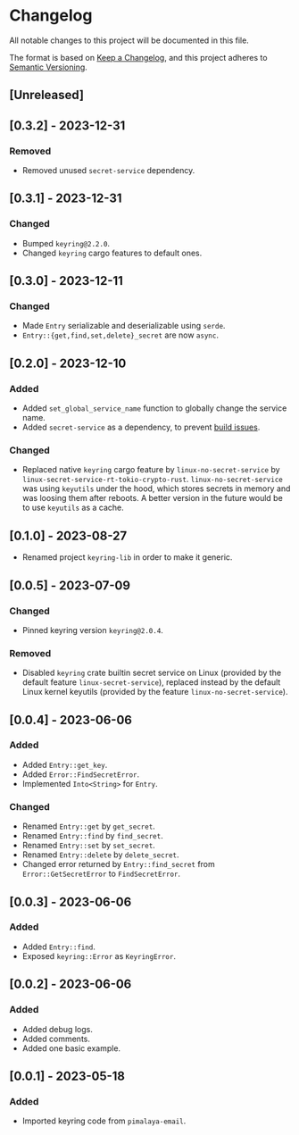 # Changelog

All notable changes to this project will be documented in this file.

The format is based on [Keep a Changelog](https://keepachangelog.com/en/1.0.0/),
and this project adheres to [Semantic Versioning](https://semver.org/spec/v2.0.0.html).

## [Unreleased]

## [0.3.2] - 2023-12-31

### Removed

- Removed unused `secret-service` dependency.

## [0.3.1] - 2023-12-31

### Changed

- Bumped `keyring@2.2.0`.
- Changed `keyring` cargo features to default ones.

## [0.3.0] - 2023-12-11

### Changed

- Made `Entry` serializable and deserializable using `serde`.
- `Entry::{get,find,set,delete}_secret` are now `async`.

## [0.2.0] - 2023-12-10

### Added

- Added `set_global_service_name` function to globally change the service name.
- Added `secret-service` as a dependency, to prevent [build issues](https://github.com/hwchen/keyring-rs/issues/148).

### Changed

- Replaced native `keyring` cargo feature by `linux-no-secret-service` by `linux-secret-service-rt-tokio-crypto-rust`. `linux-no-secret-service` was using `keyutils` under the hood, which stores secrets in memory and was loosing them after reboots. A better version in the future would be to use `keyutils` as a cache.

## [0.1.0] - 2023-08-27

- Renamed project `keyring-lib` in order to make it generic.

## [0.0.5] - 2023-07-09

### Changed

- Pinned keyring version `keyring@2.0.4`.

### Removed

- Disabled `keyring` crate builtin secret service on Linux (provided by the default feature `linux-secret-service`), replaced instead by the default Linux kernel keyutils (provided by the feature `linux-no-secret-service`).

## [0.0.4] - 2023-06-06

### Added

- Added `Entry::get_key`.
- Added `Error::FindSecretError`.
- Implemented `Into<String>` for `Entry`.

### Changed

- Renamed `Entry::get` by `get_secret`.
- Renamed `Entry::find` by `find_secret`.
- Renamed `Entry::set` by `set_secret`.
- Renamed `Entry::delete` by `delete_secret`.
- Changed error returned by `Entry::find_secret` from `Error::GetSecretError` to `FindSecretError`.

## [0.0.3] - 2023-06-06

### Added

- Added `Entry::find`.
- Exposed `keyring::Error` as `KeyringError`.

## [0.0.2] - 2023-06-06

### Added

- Added debug logs.
- Added comments.
- Added one basic example.

## [0.0.1] - 2023-05-18

### Added

- Imported keyring code from `pimalaya-email`.
